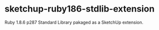 sketchup-ruby186-stdlib-extension
=================================

Ruby 1.8.6 p287 Standard Library pakaged as a SketchUp extension.
